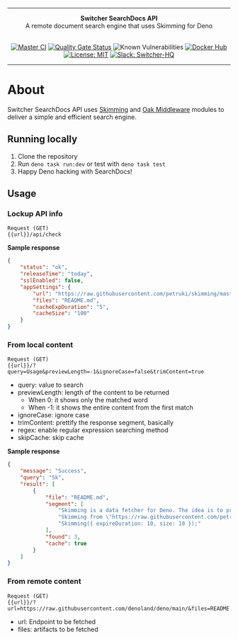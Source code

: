 ***

<div align="center">
<b>Switcher SearchDocs API</b><br>
A remote document search engine that uses Skimming for Deno<br><br>
</div>

<div align="center">

[![Master CI](https://github.com/switcherapi/switcher-searchdocs/actions/workflows/master.yml/badge.svg)](https://github.com/switcherapi/switcher-searchdocs/actions/workflows/master.yml)
[![Quality Gate Status](https://sonarcloud.io/api/project_badges/measure?project=switcherapi_switcher-searchdocs&metric=alert_status)](https://sonarcloud.io/dashboard?id=switcherapi_switcher-searchdocs)
![Known Vulnerabilities](https://snyk.io/test/github/switcherapi/switcher-searchdocs/badge.svg)
[![Docker Hub](https://img.shields.io/docker/pulls/trackerforce/switcher-searchdocs.svg)](https://hub.docker.com/r/trackerforce/switcher-searchdocs)
[![License: MIT](https://img.shields.io/badge/License-MIT-yellow.svg)](https://opensource.org/licenses/MIT)
[![Slack: Switcher-HQ](https://img.shields.io/badge/slack-@switcher/hq-blue.svg?logo=slack)](https://switcher-hq.slack.com/)

</div>

***

# About

Switcher SearchDocs API uses [Skimming](https://github.com/petruki/skimming) and [Oak Middleware](https://github.com/oakserver/oak) modules to deliver a simple and efficient search engine.

## Running locally

1. Clone the repository
2. Run `deno task run:dev` or test with `deno task test`
3. Happy Deno hacking with SearchDocs!

## Usage

### Lockup API info
```
Request (GET)
{{url}}/api/check
```
**Sample response**
```json
{
    "status": "ok",
    "releaseTime": "today",
    "sslEnabled": false,
    "appSettings": {
        "url": "https://raw.githubusercontent.com/petruki/skimming/master/",
        "files": "README.md",
        "cacheExpDuration": "5",
        "cacheSize": "100"
    }
}
```

### From local content
```
Request (GET)
{{url}}/?query=Usage&previewLength=-1&ignoreCase=false&trimContent=true
```
 - query: value to search
 - previewLength: length of the content to be returned
   - When 0: it shows only the matched word
   - When -1: it shows the entire content from the first match
 - ignoreCase: ignore case
 - trimContent: prettify the response segment, basically
 - regex: enable regular expression searching method
 - skipCache: skip cache
 
**Sample response**
```json
{
    "message": "Success",
    "query": "Sk",
    "result": [
        {
            "file": "README.md",
            "segment": [
                "Skimming is a data fetcher for Deno. The idea is to provide a simple and efficient module to fetch content.",
                "Skimming from \"https://raw.githubusercontent.com/petruki/skimming/v1.0.0/mod.ts\";",
                "Skimming({ expireDuration: 10, size: 10 });"
            ],
            "found": 3,
            "cache": true
        }
    ]
}
```

### From remote content
```
Request (GET)
{{url}}/?url=https://raw.githubusercontent.com/denoland/deno/main/&files=README.md
```
 - url: Endpoint to be fetched
 - files: artifacts to be fetched
